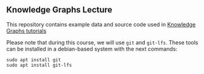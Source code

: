 ## Knowledge Graphs Lecture

This repository contains example data and source code used in [Knowledge Graphs tutorials](https://iccl.inf.tu-dresden.de/web/Knowledge_Graphs_(WS2019/20))


Please note that during this course, we will use `git` and `git-lfs`. These tools can be installed in a debian-based system with the next commands:
```
sudo apt install git
sudo apt install git-lfs
```

